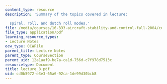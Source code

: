```yaml
---
content_type: resource
description: 'Summary of the topics covered in lecture:

  spiral, roll, and dutch roll modes.'
file: /media/courses/16-333-aircraft-stability-and-control-fall-2004/cd0b5972e3e365a692ca1de99d30bcb8_lecture_8.pdf
file_type: application/pdf
learning_resource_types:
- Lecture Notes
ocw_type: OCWFile
parent_title: Lecture Notes
parent_type: CourseSection
parent_uid: 12a1aaf9-be7a-ca1d-756d-c7f978d7513c
resourcetype: Document
title: lecture_8.pdf
uid: cd0b5972-e3e3-65a6-92ca-1de99d30bcb8
---
```

